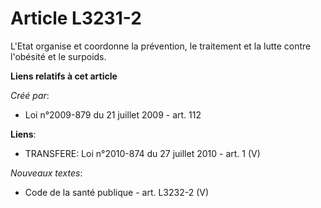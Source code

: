# Article L3231-2

L'Etat organise et coordonne la prévention, le traitement et la lutte contre l'obésité et le surpoids.

**Liens relatifs à cet article**

_Créé par_:

  - Loi n°2009-879 du 21 juillet 2009 - art. 112

**Liens**:

  - TRANSFERE: Loi n°2010-874 du 27 juillet 2010 - art. 1 (V)

_Nouveaux textes_:

  - Code de la santé publique - art. L3232-2 (V)
